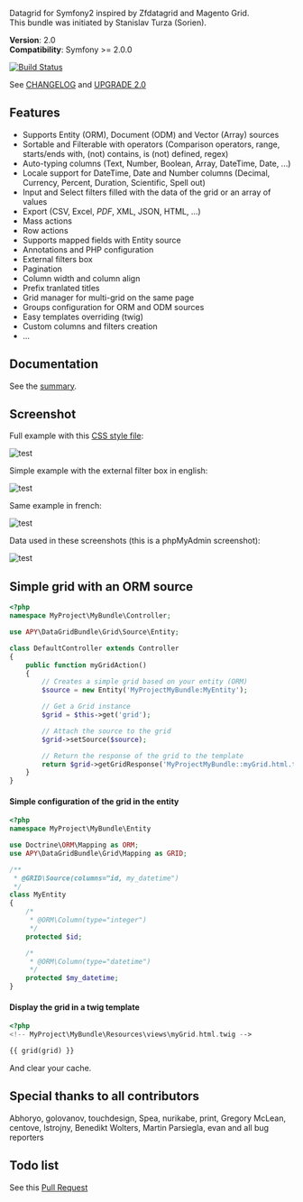 Datagrid for Symfony2 inspired by Zfdatagrid and Magento Grid.  
This bundle was initiated by Stanislav Turza (Sorien).

**Version**: 2.0  
**Compatibility**: Symfony >= 2.0.0

[![Build Status](http://travis-ci.org/Abhoryo/APYDataGridBundle.png)](http://travis-ci.org/#!/Abhoryo/APYDataGridBundle)

See [CHANGELOG](https://github.com/Abhoryo/APYDataGridBundle/blob/master/CHANGELOG.md) and [UPGRADE 2.0](https://github.com/Abhoryo/APYDataGridBundle/blob/master/UPGRADE-2.0.md)

## Features

- Supports Entity (ORM), Document (ODM) and Vector (Array) sources
- Sortable and Filterable with operators (Comparison operators, range, starts/ends with, (not) contains, is (not) defined, regex)
- Auto-typing columns (Text, Number, Boolean, Array, DateTime, Date, ...)
- Locale support for DateTime, Date and Number columns (Decimal, Currency, Percent, Duration, Scientific, Spell out)
- Input and Select filters filled with the data of the grid or an array of values
- Export (CSV, Excel, _PDF_, XML, JSON, HTML, ...)
- Mass actions
- Row actions
- Supports mapped fields with Entity source
- Annotations and PHP configuration
- External filters box
- Pagination
- Column width and column align
- Prefix tranlated titles
- Grid manager for multi-grid on the same page
- Groups configuration for ORM and ODM sources
- Easy templates overriding (twig)
- Custom columns and filters creation
- ...

## Documentation

See the [summary](https://github.com/Abhoryo/APYDataGridBundle/blob/master/Resources/doc/summary.md).

## Screenshot

Full example with this [CSS style file](https://github.com/Abhoryo/APYDataGridBundle/blob/master/Resources/doc/grid_configuration/working_example.css):

![test](https://github.com/Abhoryo/APYDataGridBundle/blob/master/Resources/doc/images/screenshot_full.png?raw=true)

Simple example with the external filter box in english:

![test](https://github.com/Abhoryo/APYDataGridBundle/blob/master/Resources/doc/images/screenshot_en.png?raw=true)

Same example in french:

![test](https://github.com/Abhoryo/APYDataGridBundle/blob/master/Resources/doc/images/screenshot_fr.png?raw=true)

Data used in these screenshots (this is a phpMyAdmin screenshot):

![test](https://github.com/Abhoryo/APYDataGridBundle/blob/master/Resources/doc/images/screenshot_database.png?raw=true)

## Simple grid with an ORM source

```php
<?php
namespace MyProject\MyBundle\Controller;

use APY\DataGridBundle\Grid\Source\Entity;

class DefaultController extends Controller
{
	public function myGridAction()
	{
		// Creates a simple grid based on your entity (ORM)
		$source = new Entity('MyProjectMyBundle:MyEntity');

		// Get a Grid instance
		$grid = $this->get('grid');

		// Attach the source to the grid
		$grid->setSource($source);

		// Return the response of the grid to the template
		return $grid->getGridResponse('MyProjectMyBundle::myGrid.html.twig');
	}
}
```

#### Simple configuration of the grid in the entity

```php
<?php
namespace MyProject\MyBundle\Entity

use Doctrine\ORM\Mapping as ORM;
use APY\DataGridBundle\Grid\Mapping as GRID;

/**
 * @GRID\Source(columns="id, my_datetime")
 */
class MyEntity
{
	/*
	 * @ORM\Column(type="integer")
	 */
	protected $id;

	/*
	 * @ORM\Column(type="datetime")
	 */
	protected $my_datetime;
}
```

#### Display the grid in a twig template

```php
<?php
<!-- MyProject\MyBundle\Resources\views\myGrid.html.twig -->

{{ grid(grid) }}
```

And clear your cache.

## Special thanks to all contributors

Abhoryo, golovanov, touchdesign, Spea, nurikabe, print, Gregory McLean, centove, lstrojny, Benedikt Wolters, Martin Parsiegla, evan and all bug reporters

## Todo list

See this [Pull Request](https://github.com/Abhoryo/APYDataGridBundle/issues/121)